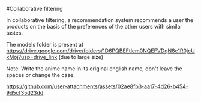 #Collaborative filtering

In collaborative filtering, a recommendation system recommends a user the products on the basis of the preferences of the other users with similar tastes.


The models folder is present at https://drive.google.com/drive/folders/1D6PQBEFtlem0NQEFVDqN8c1R0jcUxMoj?usp=drive_link  (due to large size) 


Note: Write the anime name in its original english name, don't leave the spaces or change the case.




https://github.com/user-attachments/assets/02ae8fb3-aa17-4d26-b454-9d5cf35d23dd

